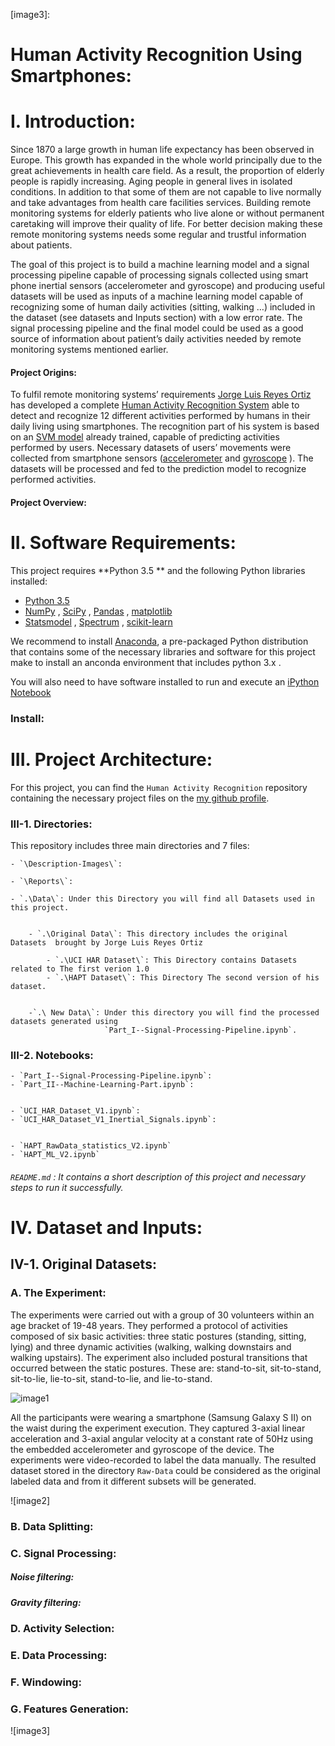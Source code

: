 [//]: # (Image References)

[image1]: 
[image2]: 
[image3]: 

# Human Activity Recognition Using Smartphones:

# I. Introduction:

Since 1870 a large growth in human life expectancy has been observed in Europe. This growth has expanded in the whole world principally due to the great achievements in health care field. As a result, the proportion of elderly people is rapidly increasing. Aging people in general lives in isolated
conditions. In addition to that some of them are not capable to live normally and take advantages from health care facilities services. Building remote monitoring systems for elderly patients who live alone or without permanent caretaking will improve their quality of life. For better decision making these remote monitoring systems needs some regular and trustful information about patients.

The goal of this project is to build a machine learning model and a signal processing pipeline capable of processing signals collected using smart phone inertial sensors (accelerometer and gyroscope) and producing useful datasets will be used as inputs of a machine learning model capable of recognizing some of human daily activities (sitting, walking …) included in the dataset (see datasets and Inputs section) with a low error rate. The signal processing pipeline and the final model could be used as a good source of information about patient’s daily activities needed by remote monitoring systems mentioned earlier.

#### Project Origins:

To fulfil remote monitoring systems’ requirements [Jorge Luis Reyes Ortiz](https://www.icephd.org/wiki/index.php/Jorge_Luis_Reyes_Ortiz) has developed a complete [Human Activity Recognition System](https://en.wikipedia.org/wiki/Activity_recognition) able to detect and recognize 12 different activities performed by humans in their daily living using smartphones. The recognition part of his system is based on an  [SVM model](https://en.wikipedia.org/wiki/Support_vector_machine) already trained, capable of predicting activities performed by users. Necessary datasets of users’ movements were collected from smartphone sensors ([accelerometer](https://en.wikipedia.org/wiki/Accelerometer) and [gyroscope](https://en.wikipedia.org/wiki/Gyroscope) ). The datasets will be processed and fed to the prediction model to recognize performed activities.

#### Project Overview:


# II. Software Requirements:

This project requires **Python 3.5 ** and the following Python libraries installed:
- [Python 3.5](https://www.python.org/download/releases/3.0/) 
- [NumPy](http://www.numpy.org/)  , [SciPy](https://www.scipy.org/) , [Pandas](https://pandas.pydata.org/) , [matplotlib](http://matplotlib.org/)
- [Statsmodel](http://www.statsmodels.org/stable/index.html)  , [Spectrum](https://pypi.org/project/spectrum/) , [scikit-learn](http://scikit-learn.org/stable/)

We recommend to install [Anaconda](https://www.continuum.io/downloads), a pre-packaged Python distribution that contains some of the necessary libraries and software for this project make to install an anconda environment that includes python 3.x . 

You will also need to have software installed to run and execute an [iPython Notebook](http://ipython.org/notebook.html)

### Install:


# III. Project Architecture:

For this project, you can find the `Human Activity Recognition` repository containing the necessary project files on the [my github profile](https://github.com/anas337/). 


### III-1. Directories:

This repository includes three main directories and 7 files:
	
	- `\Description-Images\`:
	
	- `\Reports\`:
	
	- `.\Data\`: Under this Directory you will find all Datasets used in this project.
		
		
		- `.\Original Data\`: This directory includes the original Datasets  brought by Jorge Luis Reyes Ortiz
			
			- `.\UCI HAR Dataset\`: This Directory contains Datasets related to The first verion 1.0
			- `.\HAPT Dataset\`: This Directory The second version of his dataset.
		
		
		-`.\ New Data\`: Under this directory you will find the processed datasets generated using 
		                 `Part_I--Signal-Processing-Pipeline.ipynb`. 
		
### III-2. Notebooks:

	- `Part_I--Signal-Processing-Pipeline.ipynb`:
	- `Part_II--Machine-Learning-Part.ipynb`:
	

	- `UCI_HAR_Dataset_V1.ipynb`:
	- `UCI_HAR_Dataset_V1_Inertial_Signals.ipynb`:
	

	- `HAPT_RawData_statistics_V2.ipynb`
	- `HAPT_ML_V2.ipynb`
	
###### `README.md` : It contains a short description of this project and necessary steps to run it successfully.


# IV. Dataset and Inputs:

## IV-1. Original Datasets:

### A. The Experiment:

The experiments were carried out with a group of 30 volunteers within an age bracket of 19-48 years. They performed a protocol of activities composed of six basic activities: three static postures (standing, sitting, lying) and three dynamic activities (walking, walking downstairs and walking upstairs). The experiment also included postural transitions that occurred between the static postures. These are: stand-to-sit, sit-to-stand, sit-to-lie, lie-to-sit, stand-to-lie, and lie-to-stand. 

![image1]

All the participants were wearing a smartphone (Samsung Galaxy S II) on the waist during the experiment execution. They captured 3-axial linear acceleration and 3-axial angular velocity at a constant rate of 50Hz using the embedded accelerometer and gyroscope of the device. The experiments were video-recorded to label the data manually. The resulted dataset stored in the directory `Raw-Data` could be considered as the original labeled data and from it different subsets will be generated.

![image2]

### B. Data Splitting:

### C. Signal Processing:

##### Noise filtering:

##### Gravity filtering:

### D. Activity Selection:

### E. Data Processing:

### F. Windowing:
 
### G. Features Generation:  

![image3]

